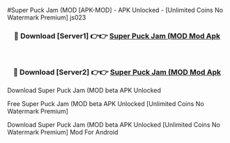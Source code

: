#Super Puck Jam (MOD [APK-MOD] - APK Unlocked - [Unlimited Coins No Watermark Premium] js023



<div align="center">

<h3>🔴 Download [Server1] 👉👉 <a href="https://momento.my/?title=Super_Puck_Jam_(MOD">Super Puck Jam (MOD Mod Apk</a></h3><br>

<h3>🔴 Download [Server2] 👉👉 <a href="https://momento.my/?title=Super_Puck_Jam_(MOD">Super Puck Jam (MOD Mod Apk</a></h3>
</div>



Download Super Puck Jam (MOD beta APK Unlocked

Free Super Puck Jam (MOD beta APK Unlocked [Unlimited Coins No Watermark Premium]

Download Super Puck Jam (MOD beta APK Unlocked [Unlimited Coins No Watermark Premium] Mod For Android
